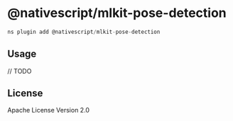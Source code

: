 # @nativescript/mlkit-pose-detection

```javascript
ns plugin add @nativescript/mlkit-pose-detection
```

## Usage

// TODO

## License

Apache License Version 2.0
